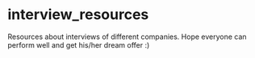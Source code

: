 # interview_resources

Resources about interviews of different companies. Hope everyone can perform well and get his/her dream offer :)
